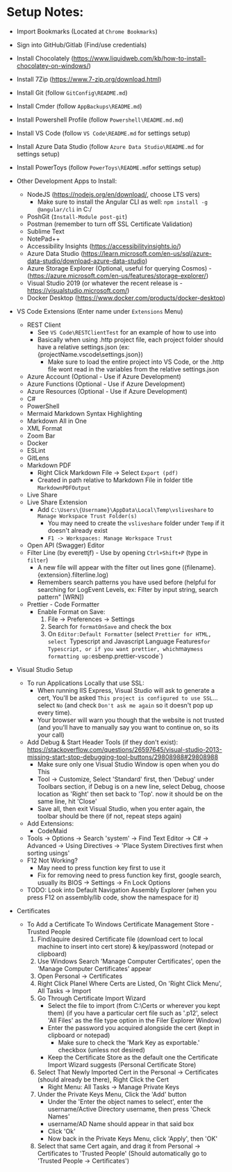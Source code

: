 # Setup Notes:
- Import Bookmarks (Located at `Chrome Bookmarks`)
- Sign into GitHub/Gitlab (Find/use credentials)
- Install Chocolately (https://www.liquidweb.com/kb/how-to-install-chocolatey-on-windows/)
- Install 7Zip (https://www.7-zip.org/download.html)
- Install Git (follow `GitConfig\README.md`)
- Install Cmder (follow `AppBackups\README.md`)
- Install Powershell Profile (follow `Powershell\README.md.md`)
- Install VS Code (follow `VS Code\README.md` for settings setup)
- Install Azure Data Studio (follow `Azure Data Studio\README.md` for settings setup)
- Install PowerToys (follow `PowerToys\README.md`for settings setup)

- Other Development Apps to Install:
    - NodeJS (https://nodejs.org/en/download/, choose LTS vers)
        - Make sure to install the Angular CLI as well: `npm install -g @angular/cli` in C:/
    - PoshGit (`Install-Module post-git`)
    - Postman (remember to turn off SSL Certificate Validation)
    - Sublime Text
    - NotePad++
    - Accessibility Insights (https://accessibilityinsights.io/)
    - Azure Data Studio (https://learn.microsoft.com/en-us/sql/azure-data-studio/download-azure-data-studio)
    - Azure Storage Explorer (Optional, useful for querying Cosmos) - (https://azure.microsoft.com/en-us/features/storage-explorer/)
    - Visual Studio 2019 (or whatever the recent release is - https://visualstudio.microsoft.com/)
    - Docker Desktop (https://www.docker.com/products/docker-desktop)

- VS Code Extensions (Enter name under `Extensions` Menu)
    - REST Client
        - See `VS Code\RESTClientTest` for an example of how to use into
        - Basically when using .http project file, each project folder should have a relative settings.json (ex: {projectName\.vscode\settings.json})
            - Make sure to load the entire project into VS Code, or the .http file wont read in the variables from the relative settings.json
    - Azure Account (Optional - Use if Azure Development)
    - Azure Functions (Optional - Use if Azure Development)
    - Azure Resources (Optional - Use if Azure Development)
    - C#
    - PowerShell
    - Mermaid Markdown Syntax Highlighting
    - Markdown All in One
    - XML Format
    - Zoom Bar
    - Docker
    - ESLint
    - GitLens
    - Markdown PDF
        - Right Click Markdown File -> Select `Export (pdf)`
        - Created in path relative to Markdown File in folder title `MarkdownPDFOutput`
    - Live Share
    - Live Share Extension
        - Add `C:\Users\{Username}\AppData\Local\Temp\vsliveshare` to `Manage Workspace Trust Folder(s)`
            - You may need to create the `vsliveshare` folder under `Temp` if it doesn't already exist
            - `F1 -> Workspaces: Manage Workspace Trust`
    - Open API (Swagger) Editor
    - Filter Line (by everettjf) - Use by opening `Ctrl+Shift+P` (type in `filter`)
        - A new file will appear with the filter out lines gone ({filename}.{extension}.filterline.log)
        - Remembers search patterns you have used before (helpful for searching for LogEvent Levels, ex: Filter by input string, search pattern" [WRN])
    - Prettier - Code Formatter
        - Enable Format on Save:
            1. File -> Preferences -> Settings
            2. Search for `formatOnSave` and check the box
            3. On `Editor:Default Formatter` (select `Prettier for HTML, select `Typescript and Javascript Language Features` for Typescript, or if you want prettier, which `may` mess formatting up: `esbenp.prettier-vscode`)
    
- Visual Studio Setup
    - To run Applications Locally that use SSL:
        - When running IIS Express, Visual Studio will ask to generate a cert, You'll be asked `This project is configured to use SSL`... select `No` (and check `Don't ask me again` so it doesn't pop up every time).
        - Your browser will warn you though that the website is not trusted (and you'll have to manually say you want to continue on, so its your call)
    - Add Debug & Start Header Tools (if they don't exist): https://stackoverflow.com/questions/26597645/visual-studio-2013-missing-start-stop-debugging-tool-buttons/29808988#29808988
        - Make sure only one Visual Studio Window is open when you do This
        - Tool -> Customize, Select 'Standard' first, then 'Debug' under Toolbars section, if Debug is on a new line, select Debug, choose location as 'Right' then set back to 'Top'. now it should be on the same line, hit 'Close'
        - Save all, then exit Visual Studio, when you enter again, the toolbar should be there (if not, repeat steps again)
    - Add Extensions:
        - CodeMaid
    - Tools -> Options -> Search 'system' -> Find Text Editor -> C# -> Advanced -> Using Directives -> 'Place System Directives first when sorting usings'
    - F12 Not Working?
        - May need to press function key first to use it
        - Fix for removing need to press function key first, google search, usually its BIOS -> Settings -> Fn Lock Options
    - TODO: Look into Default Navigation Assembly Explorer (when you press F12 on assembly/lib code, show the namespace for it)

- Certificates
    - To Add a Certificate To Windows Certificate Management Store - Trusted People
        1. Find/aquire desired Certificate file (download cert to local machine to insert into cert store)  & key/password (notepad or clipboard)
        2. Use Windows Search 'Manage Computer Certificates', open the 'Manage Computer Certificates' appear
        3. Open Personal -> Certificates
        4. Right Click Planel Where Certs are Listed, On 'Right Click Menu', All Tasks -> Import
        5. Go Through Certificate Import Wizard
            - Select the file to import (from C:\Certs or wherever you kept them) (if you have a particular cert file such as '.p12', select 'All Files' as the file type option in the Filer Explorer Window)
            - Enter the password you acquired alongside the cert (kept in clipboard or notepad)
                - Make sure to check the 'Mark Key as exportable.' checkbox (unless not desired)
            - Keep the Certificate Store as the default one the Certificate Import Wizard suggests (Personal Certificate Store)
        6. Select That Newly Imported Cert in the Personal -> Certificates (should already be there), Right Click the Cert
            - Right Menu: All Tasks -> Manage Private Keys
        7. Under the Private Keys Menu, Click the 'Add' button
            - Under the 'Enter the object names to select', enter the username/Active Directory username, then press 'Check Names'
            - username/AD Name should appear in that said box
            - Click 'Ok'
            - Now back in the Private Keys Menu, click 'Apply', then 'OK'
        8. Select that same Cert again, and drag it from Personal -> Certificates to 'Trusted People' (Should automatically go to 'Trusted People -> Certificates')


